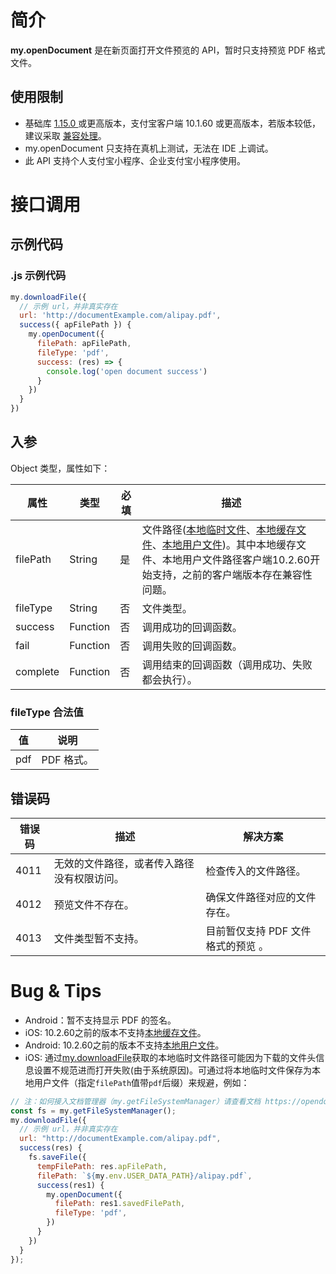 
# 简介
**my.openDocument** 是在新页面打开文件预览的 API，暂时只支持预览 PDF 格式文件。

## 使用限制

- 基础库 [1.15.0 ](https://opendocs.alipay.com/mini/framework/lib) 或更高版本，支付宝客户端 10.1.60 或更高版本，若版本较低，建议采取 [兼容处理](https://opendocs.alipay.com/mini/framework/compatibility)。
- my.openDocument 只支持在真机上测试，无法在 IDE 上调试。
- 此 API 支持个人支付宝小程序、企业支付宝小程序使用。

# 接口调用

## 示例代码

### .js 示例代码
```javascript
my.downloadFile({
  // 示例 url，并非真实存在
  url: 'http://documentExample.com/alipay.pdf',
  success({ apFilePath }) {
    my.openDocument({
      filePath: apFilePath,
      fileType: 'pdf',
      success: (res) => {
        console.log('open document success')
      }
    })
  }
})
```

## 入参
Object 类型，属性如下：

| **属性** | **类型** | **必填** | **描述** |
| --- | --- | --- | --- |
| filePath | String | 是 | 文件路径([本地临时文件](https://opendocs.alipay.com/mini/03dt4s#%E6%9C%AC%E5%9C%B0%E4%B8%B4%E6%97%B6%E6%96%87%E4%BB%B6)、[本地缓存文件](https://opendocs.alipay.com/mini/03dt4s#%E6%9C%AC%E5%9C%B0%E7%BC%93%E5%AD%98%E6%96%87%E4%BB%B6)、[本地用户文件](https://opendocs.alipay.com/mini/03dt4s#%E6%9C%AC%E5%9C%B0%E7%94%A8%E6%88%B7%E6%96%87%E4%BB%B6))。其中本地缓存文件、本地用户文件路径客户端10.2.60开始支持，之前的客户端版本存在兼容性问题。 |
| fileType | String | 否 | 文件类型。 |
| success | Function | 否 | 调用成功的回调函数。 |
| fail | Function | 否 | 调用失败的回调函数。 |
| complete | Function | 否 | 调用结束的回调函数（调用成功、失败都会执行）。 |


### fileType 合法值
| **值** | **说明** |
| --- | --- |
| pdf | PDF 格式。 |


## 错误码
| **错误码** | **描述** | **解决方案** |
| --- | --- | --- |
| 4011 | 无效的文件路径，或者传入路径没有权限访问。 | 检查传入的文件路径。 |
| 4012 | 预览文件不存在。 | 确保文件路径对应的文件存在。 |
| 4013 | 文件类型暂不支持。 | 目前暂仅支持 PDF 文件格式的预览 。 |

# Bug & Tips

- Android：暂不支持显示 PDF 的签名。
- iOS: 10.2.60之前的版本不支持[本地缓存文件](https://opendocs.alipay.com/mini/03dt4s#%E6%9C%AC%E5%9C%B0%E7%BC%93%E5%AD%98%E6%96%87%E4%BB%B6)。
- Android: 10.2.60之前的版本不支持[本地用户文件](https://opendocs.alipay.com/mini/03dt4s#%E6%9C%AC%E5%9C%B0%E7%94%A8%E6%88%B7%E6%96%87%E4%BB%B6)。
- iOS: 通过[my.downloadFile](https://opendocs.alipay.com/mini/api/xr054r)获取的本地临时文件路径可能因为下载的文件头信息设置不规范进而打开失败(由于系统原因)。可通过将本地临时文件保存为本地用户文件（指定`filePath`值带`pdf`后缀）来规避，例如：

```javascript
// 注：如何接入文档管理器（my.getFileSystemManager）请查看文档 https://opendocs.alipay.com/mini/introduce/022rw2
const fs = my.getFileSystemManager();
my.downloadFile({
  // 示例 url，并非真实存在
  url: "http://documentExample.com/alipay.pdf",
  success(res) {
    fs.saveFile({
      tempFilePath: res.apFilePath,
      filePath: `${my.env.USER_DATA_PATH}/alipay.pdf`,
      success(res1) {
        my.openDocument({
          filePath: res1.savedFilePath,
          fileType: 'pdf',
        })
      }
    })
  }
});
```
